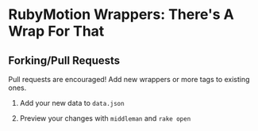 # RubyMotion Wrappers: There's A Wrap For That

## Forking/Pull Requests

Pull requests are encouraged! Add new wrappers or more tags to existing ones.

1. Add your new data to `data.json`

2. Preview your changes with `middleman` and `rake open`
